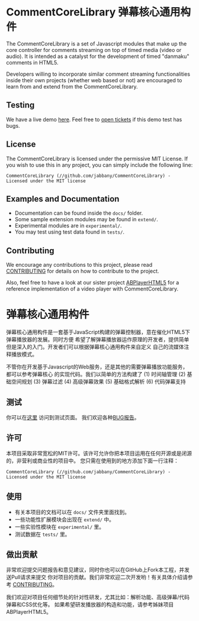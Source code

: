 # CommentCoreLibrary 弹幕核心通用构件
The CommentCoreLibrary is a set of Javascript modules that make up the
core controller for comments streaming on top of timed media (video or audio). 
It is intended as a catalyst for the development of timed "danmaku" comments 
in HTML5.

Developers willing to incorporate similar comment streaming functionalities 
inside their own projects (whether web based or not) are encouraged to learn 
from and extend from the CommentCoreLibrary.

## Testing
We have a live demo [here](http://jabbany.github.com/CommentCoreLibrary/demo). 
Feel free to [open tickets](CONTRIBUTING.md) if this demo test has bugs. 

## License
The CommentCoreLibrary is licensed under the permissive MIT License. If you wish
to use this in any project, you can simply include the following line:

    CommentCoreLibrary (//github.com/jabbany/CommentCoreLibrary) - Licensed under the MIT license

## Examples and Documentation
- Documentation can be found inside the `docs/` folder. 
- Some sample extension modules may be found in `extend/`.
- Experimental modules are in `experimental/`.
- You may test using test data found in `tests/`.

## Contributing
We encourage any contributions to this project, please read 
[CONTRIBUTING](CONTRIBUTING.md) for details on how to contribute to the project.

Also, feel free to have a look at our sister project 
[ABPlayerHTML5](https://github.com/jabbany/ABPlayerHTML5) for a reference 
implementation of a video player with CommentCoreLibrary.

# 弹幕核心通用构件
弹幕核心通用构件是一套基于JavaScript构建的弹幕控制器，意在催化HTML5下弹幕播放器的发展。同时方便
希望了解弹幕播放器运作原理的开发者，提供简单但是深入的入门。开发者们可以根据弹幕核心通用构件来自定义
自己的流媒体注释播放模式。

不管你在开发基于Javascript的Web服务，还是其他的需要弹幕播放功能服务，都可以参考弹幕核心
的实现代码。我们以简单的方法构建了 (1) 时间轴管理 (2) 基础空间规划 (3) 弹幕过滤 (4) 
高级弹幕效果 (5) 基础格式解析 (6) 代码弹幕支持

## 测试
你可以在[这里](http://jabbany.github.com/CommentCoreLibrary/demo) 访问到测试页面。
我们欢迎各种[BUG报告](CONTRIBUTING.md)。

## 许可
本项目采取非常宽松的MIT许可。该许可允许你把本项目运用在任何开源或是闭源的，非营利或商业性的项目中。
您只需在使用到的地方添加下面一行注释：

    CommentCoreLibrary (//github.com/jabbany/CommentCoreLibrary) - Licensed under the MIT license

## 使用
- 有关本项目的文档可以在 `docs/` 文件夹里面找到。
- 一些功能性扩展模块会出现在 `extend/` 中。
- 一些实验性模块在 `experimental/` 里。
- 测试数据在 `tests/` 里。

## 做出贡献
非常欢迎提交问题报告和意见建议，同时你也可以在GitHub上Fork本工程，并发送Pull请求来提交
你对项目的贡献。我们非常欢迎二次开发哟！有关具体介绍请参考 [CONTRIBUTING](CONTRIBUTING.md)。

我们欢迎对项目任何细节处的针对性研发，尤其比如：解析功能、高级弹幕/代码弹幕和CSS优化等。
如果希望研发播放器的构造和功能，请参考姊妹项目 ABPlayerHTML5。
